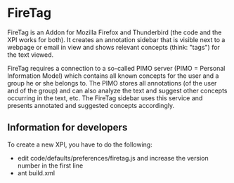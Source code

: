 FireTag
=======

FireTag is an Addon for Mozilla Firefox and Thunderbird (the code and the XPI works for both).
It creates an annotation sidebar that is visible next to a webpage or email in view and shows relevant concepts (think: "tags") for the text viewed.

FireTag requires a connection to a so-called PIMO server (PIMO = Personal Information Model) which contains all known concepts for the user and a group he or she belongs to.
The PIMO stores all annotations (of the user and of the group) and can also analyze the text and suggest other concepts occurring in the text, etc.
The FireTag sidebar uses this service and presents annotated and suggested concepts accordingly.


Information for developers
--------------------------

To create a new XPI, you have to do the following:
* edit code/defaults/preferences/firetag.js and increase the version number in the first line
* ant build.xml
